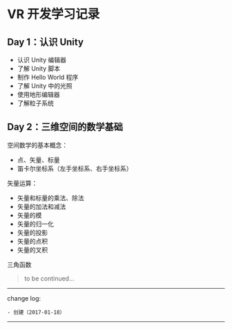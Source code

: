 # VR 开发学习记录

## Day 1：认识 Unity

* 认识 Unity 编辑器
* 了解 Unity 脚本
* 制作 Hello World 程序
* 了解 Unity 中的光照
* 使用地形编辑器
* 了解粒子系统

## Day 2：三维空间的数学基础

空间数学的基本概念：

* 点、矢量、标量
* 笛卡尔坐标系（左手坐标系、右手坐标系）

矢量运算：

* 矢量和标量的乘法、除法
* 矢量的加法和减法
* 矢量的模
* 矢量的归一化
* 矢量的投影
* 矢量的点积
* 矢量的叉积

三角函数

> to be continued...

---

change log: 

	- 创建（2017-01-18）

---


